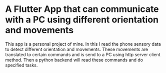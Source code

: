 # A Flutter App that can communicate with a PC using different orientation and movements

This app is a personal project of mine. In this I read the phone sensory data to detect different orientation and movements. These movements are translated to certain commands and is send to a PC using http server client method. Then a python backend will read these commands and do specified tasks.



